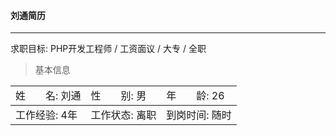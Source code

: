 #### 刘通简历
***
求职目标: PHP开发工程师 / 工资面议 / 大专 / 全职

> 基本信息

<table cellpadding="0" cellspacing="0" rules="rows" width="100%">
	<tr>
		<td>姓　　名: 刘通</td><td>性　　别: 男</td><td>年　　龄: 26</td>
	</tr>
	<tr>
		<td>工作经验: 4年</td><td>工作状态: 离职</td><td>到岗时间: 随时</td>
	</tr>
</table>
